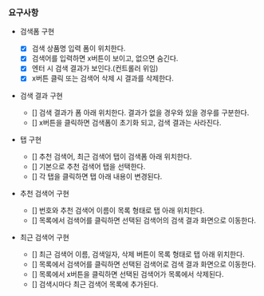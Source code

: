### 요구사항

- 검색폼 구현

  - [x] 검색 상품명 입력 폼이 위치한다.
  - [x] 검색어를 입력하면 x버튼이 보이고, 없으면 숨긴다.
  - [x] 엔터 시 검색 결과가 보인다.(컨트롤러 위임)
  - [x] x버튼 클릭 또는 검색어 삭제 시 결과를 삭제한다.

- 검색 결과 구현
  - [] 검색 결과가 폼 아래 위치한다. 결과가 없을 경우와 있을 경우를 구분한다.
  - [] x버튼을 클릭하면 검색폼이 초기화 되고, 검색 결과는 사라진다.
- 탭 구현

  - [] 추천 검색어, 최근 검색어 탭이 검색폼 아래 위치한다.
  - [] 기본으로 추천 검색어 탭을 선택한다.
  - [] 각 탭을 클릭하면 탭 아래 내용이 변경된다.

- 추천 검색어 구현

  - [] 번호와 추천 검색어 이름이 목록 형태로 탭 아래 위치한다.
  - [] 목록에서 검색어를 클릭하면 선택된 검색어의 검색 결과 화면으로 이동한다.

- 최근 검색어 구현

  - [] 최근 검색어 이름, 검색일자, 삭제 버튼이 목록 형태로 탭 아래 위치한다.
  - [] 목록에서 검색어를 클릭하면 선택된 검색어로 검색 결과 화면으로 이동한다.
  - [] 목록에서 x버튼을 클릭하면 선택된 검색어가 목록에서 삭제된다.
  - [] 검색시마다 최근 검색어 목록에 추가된다.
